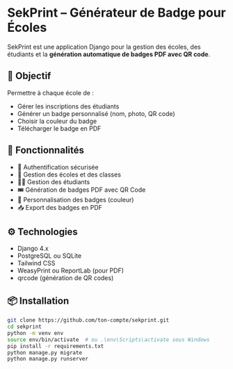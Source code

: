 # SekPrint – Générateur de Badge pour Écoles

SekPrint est une application Django pour la gestion des écoles, des étudiants et la **génération automatique de badges PDF avec QR code**.

## 🎯 Objectif

Permettre à chaque école de :
- Gérer les inscriptions des étudiants
- Générer un badge personnalisé (nom, photo, QR code)
- Choisir la couleur du badge
- Télécharger le badge en PDF

## 🚀 Fonctionnalités

- 🔐 Authentification sécurisée
- 🏫 Gestion des écoles et des classes
- 👩‍🎓 Gestion des étudiants
- 🎟️ Génération de badges PDF avec QR Code
- 🎨 Personnalisation des badges (couleur)
- 📥 Export des badges en PDF

## ⚙️ Technologies

- Django 4.x
- PostgreSQL ou SQLite
- Tailwind CSS
- WeasyPrint ou ReportLab (pour PDF)
- qrcode (génération de QR codes)

## 📦 Installation

```bash
git clone https://github.com/ton-compte/sekprint.git
cd sekprint
python -m venv env
source env/bin/activate  # ou .\env\Scripts\activate sous Windows
pip install -r requirements.txt
python manage.py migrate
python manage.py runserver
